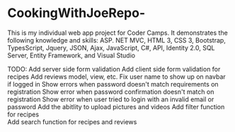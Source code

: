 # CookingWithJoeRepo-
This is my individual web app project for Coder Camps. It demonstrates the following knowledge and skills:
ASP. NET MVC, HTML 3, CSS 3, Bootstrap, TypesScript, Jquery, JSON, Ajax, JavaScript, C#, API, Identity 2.0, SQL Server, 
Entity Framework, and Visual Studio

TODO:
Add server side form validation
Add client side form validation for recipes
Add reviews model, view, etc.
Fix user name to show up on navbar if logged in
Show errors when password doesn't match requirements on registration
Show error when password confirmation doesn't match on registration
Show error when user tried to login with an invalid email or password
Add the abitlity to upload pictures and videos
Add filter function for recipes  
Add search function for recipes and reviews

